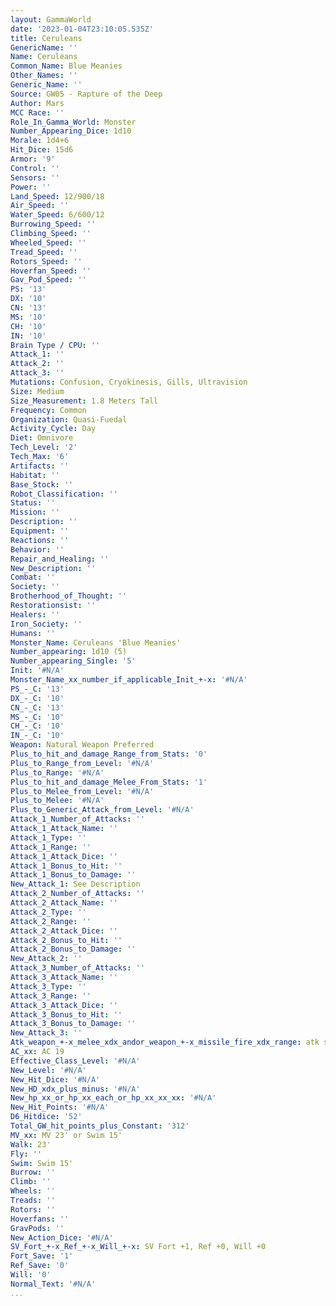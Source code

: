 ```yaml
---
layout: GammaWorld
date: '2023-01-04T23:10:05.535Z'
title: Ceruleans
GenericName: ''
Name: Ceruleans
Common_Name: Blue Meanies
Other_Names: ''
Generic_Name: ''
Source: GW05 - Rapture of the Deep
Author: Mars
MCC Race: ''
Role_In_Gamma_World: Monster
Number_Appearing_Dice: 1d10
Morale: 1d4+6
Hit_Dice: 15d6
Armor: '9'
Control: ''
Sensors: ''
Power: ''
Land_Speed: 12/900/18
Air_Speed: ''
Water_Speed: 6/600/12
Burrowing_Speed: ''
Climbing_Speed: ''
Wheeled_Speed: ''
Tread_Speed: ''
Rotors_Speed: ''
Hoverfan_Speed: ''
Gav_Pod_Speed: ''
PS: '13'
DX: '10'
CN: '13'
MS: '10'
CH: '10'
IN: '10'
Brain Type / CPU: ''
Attack_1: ''
Attack_2: ''
Attack_3: ''
Mutations: Confusion, Cryokinesis, Gills, Ultravision
Size: Medium
Size_Measurement: 1.8 Meters Tall
Frequency: Common
Organization: Quasi-Fuedal
Activity_Cycle: Day
Diet: Omnivore
Tech_Level: '2'
Tech_Max: '6'
Artifacts: ''
Habitat: ''
Base_Stock: ''
Robot_Classification: ''
Status: ''
Mission: ''
Description: ''
Equipment: ''
Reactions: ''
Behavior: ''
Repair_and_Healing: ''
New_Description: ''
Combat: ''
Society: ''
Brotherhood_of_Thought: ''
Restorationsist: ''
Healers: ''
Iron_Society: ''
Humans: ''
Monster_Name: Ceruleans 'Blue Meanies'
Number_appearing: 1d10 (5)
Number_appearing_Single: '5'
Init: '#N/A'
Monster_Name_xx_number_if_applicable_Init_+-x: '#N/A'
PS_-_C: '13'
DX_-_C: '10'
CN_-_C: '13'
MS_-_C: '10'
CH_-_C: '10'
IN_-_C: '10'
Weapon: Natural Weapon Preferred
Plus_to_hit_and_damage_Range_from_Stats: '0'
Plus_to_Range_from_Level: '#N/A'
Plus_to_Range: '#N/A'
Plus_to_hit_and_damage_Melee_From_Stats: '1'
Plus_to_Melee_from_Level: '#N/A'
Plus_to_Melee: '#N/A'
Plus_to_Generic_Attack_from_Level: '#N/A'
Attack_1_Number_of_Attacks: ''
Attack_1_Attack_Name: ''
Attack_1_Type: ''
Attack_1_Range: ''
Attack_1_Attack_Dice: ''
Attack_1_Bonus_to_Hit: ''
Attack_1_Bonus_to_Damage: ''
New_Attack_1: See Description
Attack_2_Number_of_Attacks: ''
Attack_2_Attack_Name: ''
Attack_2_Type: ''
Attack_2_Range: ''
Attack_2_Attack_Dice: ''
Attack_2_Bonus_to_Hit: ''
Attack_2_Bonus_to_Damage: ''
New_Attack_2: ''
Attack_3_Number_of_Attacks: ''
Attack_3_Attack_Name: ''
Attack_3_Type: ''
Attack_3_Range: ''
Attack_3_Attack_Dice: ''
Attack_3_Bonus_to_Hit: ''
Attack_3_Bonus_to_Damage: ''
New_Attack_3: ''
Atk_weapon_+-x_melee_xdx_andor_weapon_+-x_missile_fire_xdx_range: atk see description
AC_xx: AC 19
Effective_Class_Level: '#N/A'
New_Level: '#N/A'
New_Hit_Dice: '#N/A'
New_HD_xdx_plus_minus: '#N/A'
New_hp_xx_or_hp_xx_each_or_hp_xx_xx_xx: '#N/A'
New_Hit_Points: '#N/A'
D6_Hitdice: '52'
Total_GW_hit_points_plus_Constant: '312'
MV_xx: MV 23' or Swim 15'
Walk: 23'
Fly: ''
Swim: Swim 15'
Burrow: ''
Climb: ''
Wheels: ''
Treads: ''
Rotors: ''
Hoverfans: ''
GravPods: ''
New_Action_Dice: '#N/A'
SV_Fort_+-x_Ref_+-x_Will_+-x: SV Fort +1, Ref +0, Will +0
Fort_Save: '1'
Ref_Save: '0'
Will: '0'
Normal_Text: '#N/A'
...
```

